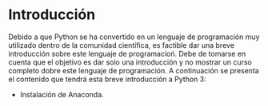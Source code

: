 # Introducción
Debido a que Python se ha convertido en un lenguaje de programación muy utilizado dentro de la comunidad científica, es factible dar una breve introducción sobre 
este lenguaje de programacioń. Debe de tomarse en cuenta que el objetivo es dar solo una introducción y no mostrar un curso completo dobre este lenguaje de 
programación. A continuación se presenta el contenido que tendrá esta breve introducción a Python 3:

- Instalación de Anaconda.

